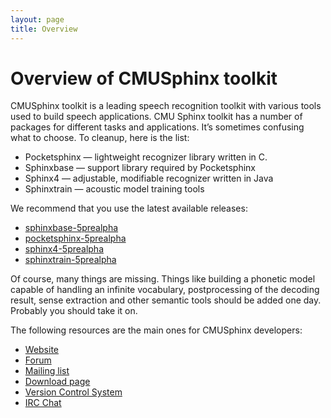 ```yaml
---
layout: page 
title: Overview
---
```

# Overview of CMUSphinx toolkit

CMUSphinx toolkit is a leading speech recognition toolkit with various tools 
used to build speech applications. CMU Sphinx toolkit has a number of packages 
for different tasks and applications. It’s sometimes confusing what to choose. 
To cleanup, here is the list:

*  Pocketsphinx — lightweight recognizer library written in C.
*  Sphinxbase — support library required by Pocketsphinx
*  Sphinx4 — adjustable, modifiable recognizer written in Java
*  Sphinxtrain — acoustic model training tools


We recommend that you use the latest available releases:

*  [ sphinxbase-5prealpha](https://sourceforge.net/projects/cmusphinx/files/sphinxbase/5prealpha)
*  [ pocketsphinx-5prealpha](https://sourceforge.net/projects/cmusphinx/files/pocketsphinx/5prealpha )
*  [ sphinx4-5prealpha](https://sourceforge.net/projects/cmusphinx/files/sphinx4/5prealpha )
*  [ sphinxtrain-5prealpha](https://sourceforge.net/projects/cmusphinx/files/sphinxtrain/5prealpha/ )

Of course, many things are missing. Things like building a phonetic model 
capable of handling an infinite vocabulary, postprocessing of the decoding 
result, sense extraction and other semantic tools should be added one day. 
Probably you should take it on.

The following resources are the main ones for CMUSphinx developers:


*  [ Website](http://cmusphinx.github.io )
*  [ Forum](https://sourceforge.net/projects/cmusphinx/forums)
*  [ Mailing list](https://sourceforge.net/mail/?group_id=1904 )
*  [ Download page](https://sourceforge.net/projects/cmusphinx/files/ )
*  [ Version Control System](https://sourceforge.net/projects/cmusphinx/develop 
)
*  [ IRC Chat ](irc///cmusphinx@freenode.net )


